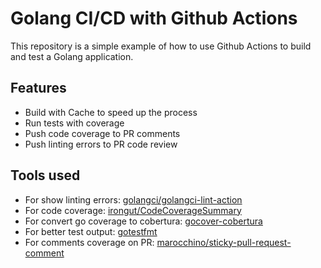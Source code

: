 # Golang CI/CD with Github Actions


This repository is a simple example of how to use Github Actions to build and test a Golang application.

## Features

- Build with Cache to speed up the process
- Run tests with coverage
- Push code coverage to PR comments
- Push linting errors to PR code review

## Tools used

- For show linting errors: [golangci/golangci-lint-action](https://github.com/golangci/golangci-lint-action)
- For code coverage: [irongut/CodeCoverageSummary](https://github.com/irongut/CodeCoverageSummary)
- For convert go coverage to cobertura: [gocover-cobertura](github.com/boumenot/gocover-cobertura)
- For better test output: [gotestfmt]( github.com/gotesttools/gotestfmt)
- For comments coverage on PR: [marocchino/sticky-pull-request-comment](https://github.com/marocchino/sticky-pull-request-comment)

